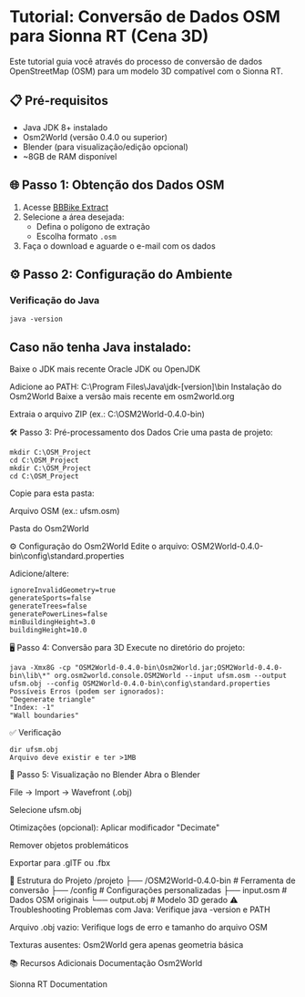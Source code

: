 # Tutorial: Conversão de Dados OSM para Sionna RT (Cena 3D)

Este tutorial guia você através do processo de conversão de dados OpenStreetMap (OSM) para um modelo 3D compatível com o Sionna RT.

## 📋 Pré-requisitos
- Java JDK 8+ instalado
- Osm2World (versão 0.4.0 ou superior)
- Blender (para visualização/edição opcional)
- ~8GB de RAM disponível

## 🌐 Passo 1: Obtenção dos Dados OSM
1. Acesse [BBBike Extract](https://extract.bbbike.org/)
2. Selecione a área desejada:
   - Defina o polígono de extração
   - Escolha formato `.osm`
3. Faça o download e aguarde o e-mail com os dados

## ⚙️ Passo 2: Configuração do Ambiente
### Verificação do Java

```
java -version
```

## Caso não tenha Java instalado:

Baixe o JDK mais recente Oracle JDK ou OpenJDK

Adicione ao PATH:
C:\Program Files\Java\jdk-[version]\bin
Instalação do Osm2World
Baixe a versão mais recente em osm2world.org

Extraia o arquivo ZIP (ex.: C:\OSM2World-0.4.0-bin)

🛠️ Passo 3: Pré-processamento dos Dados
 Crie uma pasta de projeto:
```
mkdir C:\OSM_Project
cd C:\OSM_Project
mkdir C:\OSM_Project
cd C:\OSM_Project
```
Copie para esta pasta:

Arquivo OSM (ex.: ufsm.osm)

Pasta do Osm2World

⚙️ Configuração do Osm2World
Edite o arquivo:
OSM2World-0.4.0-bin\config\standard.properties

Adicione/altere:
```
ignoreInvalidGeometry=true
generateSports=false
generateTrees=false
generatePowerLines=false
minBuildingHeight=3.0
buildingHeight=10.0
```
🖥️ Passo 4: Conversão para 3D
Execute no diretório do projeto:
```
java -Xmx8G -cp "OSM2World-0.4.0-bin\Osm2World.jar;OSM2World-0.4.0-bin\lib\*" org.osm2world.console.OSM2World --input ufsm.osm --output ufsm.obj --config OSM2World-0.4.0-bin\config\standard.properties
Possíveis Erros (podem ser ignorados):
"Degenerate triangle"
"Index: -1"
"Wall boundaries"
```
✅ Verificação
```
dir ufsm.obj
Arquivo deve existir e ter >1MB
```
🎨 Passo 5: Visualização no Blender
Abra o Blender

File → Import → Wavefront (.obj)

Selecione ufsm.obj

Otimizações (opcional):
Aplicar modificador "Decimate"

Remover objetos problemáticos

Exportar para .glTF ou .fbx

📂 Estrutura do Projeto
/projeto
├── /OSM2World-0.4.0-bin    # Ferramenta de conversão
├── /config                 # Configurações personalizadas
├── input.osm               # Dados OSM originais
└── output.obj              # Modelo 3D gerado
⚠️ Troubleshooting
Problemas com Java: Verifique java -version e PATH

Arquivo .obj vazio: Verifique logs de erro e tamanho do arquivo OSM

Texturas ausentes: Osm2World gera apenas geometria básica

📚 Recursos Adicionais
Documentação Osm2World

Sionna RT Documentation
